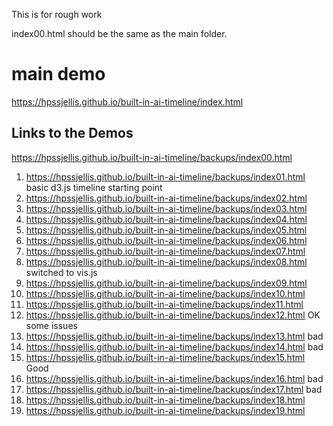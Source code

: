 This is for rough work

index00.html should be the same as the main folder.

# main demo

https://hpssjellis.github.io/built-in-ai-timeline/index.html




## Links to the Demos

https://hpssjellis.github.io/built-in-ai-timeline/backups/index00.html

1. https://hpssjellis.github.io/built-in-ai-timeline/backups/index01.html     basic d3.js timeline starting point
1. https://hpssjellis.github.io/built-in-ai-timeline/backups/index02.html
1. https://hpssjellis.github.io/built-in-ai-timeline/backups/index03.html
1. https://hpssjellis.github.io/built-in-ai-timeline/backups/index04.html
1. https://hpssjellis.github.io/built-in-ai-timeline/backups/index05.html
1. https://hpssjellis.github.io/built-in-ai-timeline/backups/index06.html
1. https://hpssjellis.github.io/built-in-ai-timeline/backups/index07.html
1. https://hpssjellis.github.io/built-in-ai-timeline/backups/index08.html   switched to vis.js
1. https://hpssjellis.github.io/built-in-ai-timeline/backups/index09.html  
1. https://hpssjellis.github.io/built-in-ai-timeline/backups/index10.html
1. https://hpssjellis.github.io/built-in-ai-timeline/backups/index11.html
1. https://hpssjellis.github.io/built-in-ai-timeline/backups/index12.html   OK some issues
1. https://hpssjellis.github.io/built-in-ai-timeline/backups/index13.html  bad
1. https://hpssjellis.github.io/built-in-ai-timeline/backups/index14.html   bad
1. https://hpssjellis.github.io/built-in-ai-timeline/backups/index15.html  Good
1. https://hpssjellis.github.io/built-in-ai-timeline/backups/index16.html  bad
1. https://hpssjellis.github.io/built-in-ai-timeline/backups/index17.html  bad
1. https://hpssjellis.github.io/built-in-ai-timeline/backups/index18.html
1. https://hpssjellis.github.io/built-in-ai-timeline/backups/index19.html
